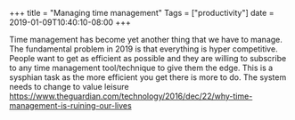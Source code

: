 +++
title = "Managing time management"
Tags = ["productivity"]
date = 2019-01-09T10:40:10-08:00
+++

Time management has become yet another thing that we have to manage. The
fundamental problem in 2019 is that everything is hyper competitive. People want
to get as efficient as possible and they are willing to subscribe to any time
management tool/technique to give them the edge. This is a sysphian task as the
more efficient you get there is more to do. The system needs to change to value
leisure
https://www.theguardian.com/technology/2016/dec/22/why-time-management-is-ruining-our-lives
